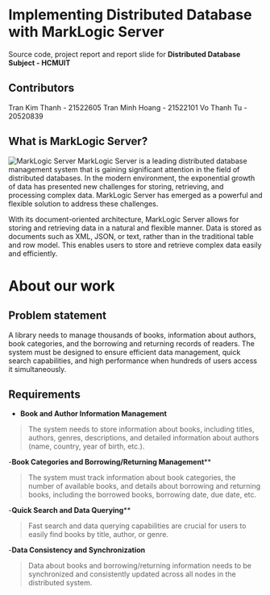 # Implementing Distributed Database with MarkLogic Server
Source code, project report and report slide for **Distributed Database Subject - HCMUIT**

## Contributors
Tran Kim Thanh - 21522605
Tran Minh Hoang - 21522101
Vo Thanh Tu - 20520839

## What is MarkLogic Server?
![MarkLogic Server](https://th.bing.com/th/id/OIP.k2fIaiRY5kWCVn9Nt2Fp6gHaDt?rs=1&pid=ImgDetMain)
MarkLogic Server is a leading distributed database management system that is gaining significant attention in the field of distributed databases. In the modern environment, the exponential growth of data has presented new challenges for storing, retrieving, and processing complex data. MarkLogic Server has emerged as a powerful and flexible solution to address these challenges.

  

With its document-oriented architecture, MarkLogic Server allows for storing and retrieving data in a natural and flexible manner. Data is stored as documents such as XML, JSON, or text, rather than in the traditional table and row model. This enables users to store and retrieve complex data easily and efficiently.
# About our work

## Problem statement

A library needs to manage thousands of books, information about authors, book categories, and the borrowing and returning records of readers. The system must be designed to ensure efficient data management, quick search capabilities, and high performance when hundreds of users access it simultaneously.

## Requirements

- **Book and Author Information Management**
> The system needs to store information about books, including titles, authors, genres, descriptions, and detailed information about authors (name, country, year of birth, etc.). 
> 
-**Book Categories and Borrowing/Returning Management****
> The system must track information about book categories, the number of available books, and details about borrowing and returning books, including the borrowed books, borrowing date, due date, etc. 

-**Quick Search and Data Querying****
> Fast search and data querying capabilities are crucial for users to easily find books by title, author, or genre.
> 
-**Data Consistency and Synchronization**
> Data about books and borrowing/returning information needs to be synchronized and consistently updated across all nodes in the distributed system.
